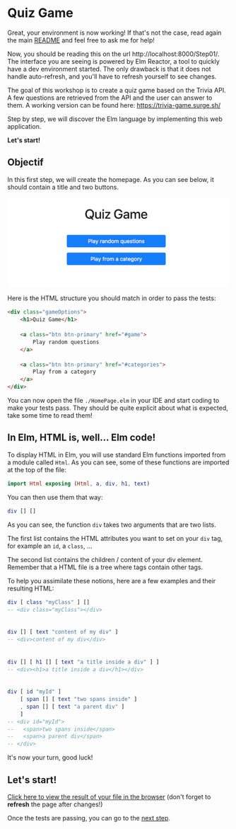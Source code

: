 # Quiz Game

Great, your environment is now working! If that's not the case, read again the main [README](../README.md) and feel free to ask me for help! 

Now, you should be reading this on the url http://localhost:8000/Step01/. The interface you are seeing is powered by Elm Reactor, a tool to quickly have a dev environment started. The only drawback is that it does not handle auto-refresh, and you'll have to refresh yourself to see changes.

The goal of this workshop is to create a quiz game based on the Trivia API. A few questions are retrieved from the API and the user can answer to them. A working version can be found here: https://trivia-game.surge.sh/

Step by step, we will discover the Elm language by implementing this web application. 

**Let's start!**

## Objectif

In this first step, we will create the homepage. As you can see below, it should contain a title and two buttons.

![Screenshot of the homepage](../Utils/images/step2.png)

Here is the HTML structure you should match in order to pass the tests:

```html
<div class="gameOptions">
    <h1>Quiz Game</h1>
    
    <a class="btn btn-primary" href="#game">
        Play random questions
    </a>
    
    <a class="btn btn-primary" href="#categories">
        Play from a category
    </a>
</div>
```

You can now open the file `./HomePage.elm` in your IDE and start coding to make your tests pass. They should be quite explicit about what is expected, take some time to read them!


## In Elm, HTML is, well... Elm code!

To display HTML in Elm, you will use standard Elm functions imported from a module called `Html`. As you can see, some of these functions are imported at the top of the file:

```elm
import Html exposing (Html, a, div, h1, text)
```

You can then use them that way:

```elm
div [] []
```

As you can see, the function `div` takes two arguments that are two lists. 
 
The first list contains the HTML attributes you want to set on your `div` tag, for example an `id`, a `class`, ...

The second list contains the children / content of your div element. Remember that a HTML file is a tree where tags contain other tags. 

To help you assimilate these notions, here are a few examples and their resulting HTML:

```elm
div [ class "myClass" ] []
-- <div class="myClass"></div>


div [] [ text "content of my div" ]
-- <div>content of my div</div>


div [] [ h1 [] [ text "a title inside a div" ] ]
-- <div><h1>a title inside a div</h1></div>


div [ id "myId" ] 
    [ span [] [ text "two spans inside" ]
    , span [] [ text "a parent div" ]
    ]
-- <div id="myId">
--   <span>two spans inside</span>
--   <span>a parent div</span>
-- </div>

```

It's now your turn, good luck!


## Let's start!
[Click here to view the result of your file in the browser](./HomePage.elm) (don't forget to **refresh** the page after changes!)


Once the tests are passing, you can go to the [next step](../Step02).
